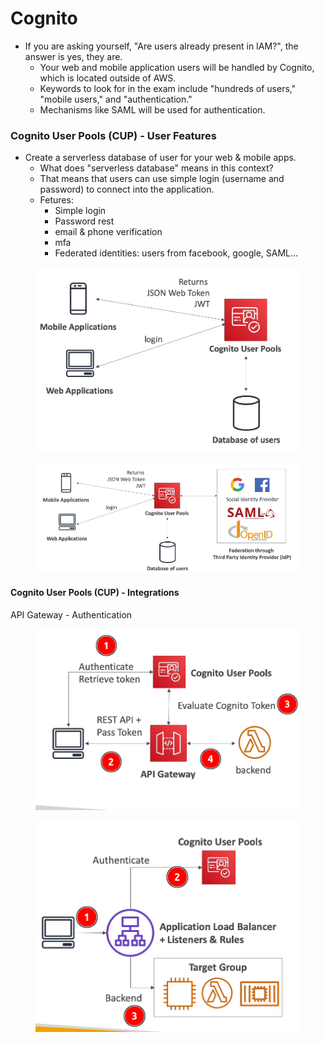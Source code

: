 # Cognito

* If you are asking yourself, "Are users already present in IAM?", the answer is yes, they are.
  * Your web and mobile application users will be handled by Cognito, which is located outside of AWS.
  * Keywords to look for in the exam include "hundreds of users," "mobile users," and "authentication."
  * Mechanisms like SAML will be used for authentication.

### Cognito User Pools (CUP) - User Features

* Create a serverless database of user for your web & mobile apps.
  * What does "serverless database" means in this context?
  * That means that users can use simple login (username and password) to connect into the application.
  * Fetures:
    * Simple login
    * Password rest
    * email & phone verification
    * mfa
    * Federated identities: users from facebook, google, SAML...

<figure><img src="../../.gitbook/assets/image (2).png" alt=""><figcaption></figcaption></figure>

<figure><img src="../../.gitbook/assets/image (1).png" alt=""><figcaption></figcaption></figure>

#### Cognito User Pools (CUP) - Integrations

API Gateway - Authentication

<figure><img src="../../.gitbook/assets/image (3).png" alt=""><figcaption></figcaption></figure>

<figure><img src="../../.gitbook/assets/image (4).png" alt=""><figcaption></figcaption></figure>
